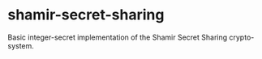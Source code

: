 # shamir-secret-sharing
Basic integer-secret implementation of the Shamir Secret Sharing crypto-system.
